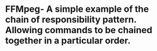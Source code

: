 # FFMpeg- A simple example of the chain of responsibility pattern.  Allowing commands to be chained together in a particular order.
